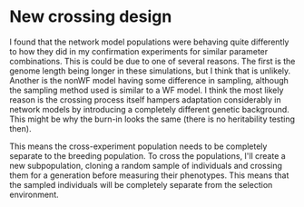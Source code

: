 # New crossing design

I found that the network model populations were behaving quite differently to how they did in my confirmation experiments for similar parameter combinations. This is could be due to one of several reasons. The first is the genome length being longer in these simulations, but I think that is unlikely. Another is the nonWF model having some difference in sampling, although the sampling method used is similar to a WF model. I think the most likely reason is the crossing process itself hampers adaptation considerably in network models by introducing a completely different genetic background. This might be why the burn-in looks the same (there is no heritability testing then).

This means the cross-experiment population needs to be completely separate to the breeding population.
To cross the populations, I'll create a new subpopulation, cloning a random sample of individuals and crossing them for a generation before measuring their phenotypes. This means that the sampled individuals will be completely separate from the selection environment.
